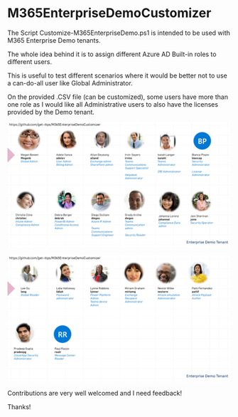 # M365EnterpriseDemoCustomizer

 The Script Customize-M365EnterpriseDemo.ps1 is intended to be used with M365 Enterprise Demo tenants.

 The whole idea behind it is to assign different Azure AD Built-in roles to different users.

 This is useful to test different scenarios where it would be better not to use a can-do-all user like Global Administrator.

 On the provided .CSV file (can be customized), some users have more than one role as I would like all Administrative users to also have the licenses provided by the Demo tenant.

 ![Enterprise Demo Tenant Roles image 1](/images/EntDemo_Slide1.PNG "Enterprise Demo Tenant Roles image 1")

 ![Enterprise Demo Tenant Roles image 2](/images/EntDemo_Slide2.PNG "Enterprise Demo Tenant Roles image 2")

 Contributions are very well welcomed and I need feedback!

Thanks!